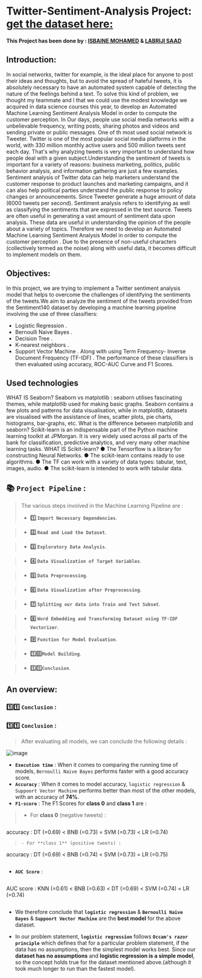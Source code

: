 # Twitter-Sentiment-Analysis Project:  [get the dataset here:](https://drive.google.com/file/d/19IeqXU96-kDt6wy1wTNyhWrIw1jbK2Kx/view) 

**This Project has been done by : [ISBAINE MOHAMED](https://www.kaggle.com/mohamedisbaine) & [LABRIJI SAAD](https://www.kaggle.com/saadlabriji)**

## Introduction:

In social networks, twitter for example, is the 
ideal place for anyone to post their ideas and 
thoughts, but to avoid the spread of hateful 
tweets, it is absolutely necessary to have an 
automated system capable of detecting the 
nature of the feelings behind a text. To solve 
this kind of problem, we thought my 
teammate and I that we could use the modest 
knowledge we acquired in data science courses 
this year, to develop an Automated Machine 
Learning Sentiment Analysis Model in order 
to compute the customer perception.
In Our days, people use social media networks with a unbelievable frequency, writing posts, sharing photos and videos and sending private or public messages. One of th most used social network is Tweeter.
Twitter is one of the most popular social media platforms in the world, with 330 million monthly active users and 500 million tweets sent each day. That's why analyzing tweets is very important to understand how
people deal with a given subject.Understanding the sentiment of tweets is important for a variety of reasons: business marketing, politics, public behavior analysis, and information gathering are just a few
examples. Sentiment analysis of Twitter data can help marketers understand the customer response to product launches and marketing campaigns, and it can also help political parties understand the public
response to policy changes or announcements. Since Tweeter generate a huge amount of data (6000 tweets per second).
Sentiment analysis refers to identifying as well as classifying the sentiments that are expressed in the text source. Tweets are often useful in generating a vast amount of sentiment data
upon analysis. These data are useful in understanding the opinion of the people about a variety of topics.
Therefore we need to develop an Automated Machine Learning Sentiment Analysis Model in order to compute the customer perception . Due to the presence of non-useful characters (collectively
termed as the noise) along with useful data, it becomes difficult to implement models on them.

## Objectives:

In this project, we are trying to implement a Twitter sentiment analysis model that helps to overcome the challenges of identifying the sentiments of the tweets.We aim to analyze the sentiment of the tweets
provided from the Sentiment140 dataset by developing a machine learning pipeline involving the use of three classifiers:

- Logistic Regression .
- Bernoulli Naive Bayes .
- Decision Tree .
- K-nearest neighbors .
- Support Vector Machine . 
Along with using Term Frequency- Inverse Document Frequency (TF-IDF) .
The performance of these classifiers is then evaluated using accuracy, ROC-AUC Curve and F1 Scores.


## Used technologies

WHAT IS Seaborn?
Seaborn vs matplotlib : seaborn utilises fascinating themes, while matplotlib used for making basic graphs. 
Seaborn contains a few plots and patterns for data visualisation, while in matplotlib, datasets are visualised with the 
assistance of lines, scatter plots, pie charts, histograms, bar-graphs, etc.
What is the difference between matplotlib and seaborn? 
Scikit-learn is an indispensable part of the Python machine learning toolkit at JPMorgan. It is very widely used 
across all parts of the bank for classification, predictive analytics, and very many other machine learning tasks.
WHAT IS Scikit-learn? 
● The Tensorflow is a library for constructing Neural Networks. 
● The scikit-learn contains ready to use algorithms. 
● The TF can work with a variety of data types: tabular, text, images, audio. 
● The scikit-learn is intended to work with tabular data.


## 📚 `Project Pipeline` :
>The various steps involved in the Machine Learning Pipeline are :
> - **1️⃣ `Import Necessary Dependencies`**.

> - **2️⃣ `Read and Load the Dataset`**.

> - **3️⃣ `Exploratory Data Analysis`**.

> - **4️⃣ `Data Visualization of Target Variables`**.

> - **5️⃣ `Data Preprocessing`**.

> - **6️⃣ `Data Visualization after Preprocessing`**.

> - **7️⃣ `Splitting our data into Train and Test Subset`**.

> - **8️⃣ `Word Embedding and Transforming Dataset using TF-IDF Vectorizer`**.

> - **9️⃣ `Function for Model Evaluation`**.

> - **1️⃣0️⃣`Model Building`**.

> - **1️⃣1️⃣`Conclusion`**.


## An overview:

###  1️⃣1️⃣ `Conclusion` :
<!DOCTYPE html>
<html>

###  1️⃣1️⃣ `Conclusion` :
> After evaluating all models, we can conclude the following details :
  
![image](https://user-images.githubusercontent.com/83951661/163728010-7598dda9-4e87-49c3-b4d0-6d2173dd21f9.png)

 - **`Execution time`** : When it comes to comparing the running time of models, `Bernoulli Naive Bayes` performs faster with a good accuracy score.
 - **`Accuracy`** : When it comes to model accuracy, `logistic regression` & `Suppoort Vector Machine` performs better than most of the other models, with an accuracy of **74%**.
 - **`F1-score`** : The F1 Scores for **class 0** and **class 1** are :
> - For **class 0** (negative tweets) : 
>```
accuracy :  DT (=0.69) < BNB (=0.73) = SVM (=0.73) < LR (=0.74) 
>``` 
> - For **class 1** (positive tweets) : 
>```
accuracy : DT (=0.69) < BNB (=0.74) < SVM (=0.73) = LR (=0.75) 
>```
 - **`AUC Score`** :
>```
AUC score : KNN (=0.61) < BNB (=0.63) < DT (=0.69) < SVM (=0.74) = LR (=0.74)
>``` 

- We therefore conclude that **`logistic regression`** & **`Bernoulli Naive Bayes`** & **`Suppoort Vector Machine`**  are the **best model** for the above dataset.                           

- In our problem statement, **`logistic regression`** follows **`Occam's razor principle`** which defines that for a particular problem statement, if the data has no assumptions, then the simplest model works best. Since our **dataset has no assumptions** and **logistic regression is a simple model**, so the concept holds true for the dataset mentioned above.(although it took much longer to run than the fastest model).
